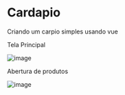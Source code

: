 # Cardapio
 Criando um carpio simples usando vue

Tela Principal

![image](https://user-images.githubusercontent.com/119899680/229292725-f8b7e8c4-df51-481c-ae64-60b33bff2576.png)

Abertura de produtos

![image](https://user-images.githubusercontent.com/119899680/229292762-0e2bb868-2dca-4857-a012-a7ae994e3f51.png)
